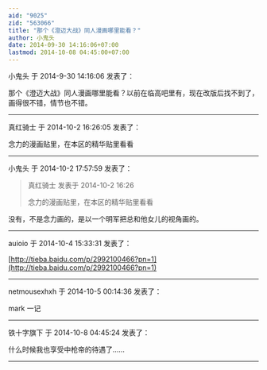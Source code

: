 ```yaml
---
aid: "9025"
zid: "563066"
title: "那个《澄迈大战》同人漫画哪里能看？"
author: 小鬼头
date: 2014-09-30 14:16:06+07:00
lastmod: 2014-10-08 04:45:00+07:00
---
```


小鬼头 于 2014-9-30 14:16:06 发表了：

那个《澄迈大战》同人漫画哪里能看？以前在临高吧里有，现在改版后找不到了，画得很不错，情节也不错。

---

真红骑士 于 2014-10-2 16:26:05 发表了：

念力的漫画贴里，在本区的精华贴里看看

---

小鬼头 于 2014-10-2 17:57:59 发表了：

> 真红骑士 发表于 2014-10-2 16:26
>
> 念力的漫画贴里，在本区的精华贴里看看

没有，不是念力画的，是以一个明军把总和他女儿的视角画的。

---

auioio 于 2014-10-4 15:33:31 发表了：

[http://tieba.baidu.com/p/2992100466?pn=1](http://tieba.baidu.com/p/2992100466?pn=1)

---

netmousexhxh 于 2014-10-5 00:14:36 发表了：

mark 一记

---

铁十字旗下 于 2014-10-8 04:45:24 发表了：

什么时候我也享受中枪帝的待遇了……

---
